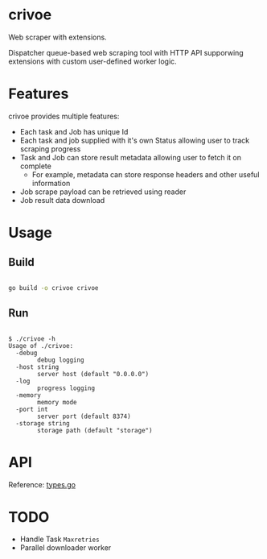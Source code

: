 # crivoe

Web scraper with extensions.

Dispatcher queue-based web scraping tool with HTTP API supporwing extensions with custom user-defined worker logic.

# Features

crivoe provides multiple features:
* Each task and Job has unique Id
* Each task and job supplied with it's own Status allowing user to track scraping progress
* Task and Job can store result metadata allowing user to fetch it on complete
  * For example, metadata can store response headers and other useful information
* Job scrape payload can be retrieved using reader
* Job result data download

# Usage

## Build

```bash

go build -o crivoe crivoe

```

## Run

```

$ ./crivoe -h
Usage of ./crivoe:
  -debug
        debug logging
  -host string
        server host (default "0.0.0.0")
  -log
        progress logging
  -memory
        memory mode
  -port int
        server port (default 8374)
  -storage string
        storage path (default "storage")

```

# API

Reference: [types.go](src/crivoe/api/types.go)

# TODO

* Handle Task `Maxretries`
* Parallel downloader worker
